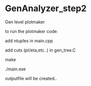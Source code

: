 # GenAnalyzer_step2

Gen level plotmaker

to run the plotmaker code:

add ntuples in main.cpp

add cuts (pt/eta,etc..) in gen_tree.C

make

./main.exe

outputfile will be created..
